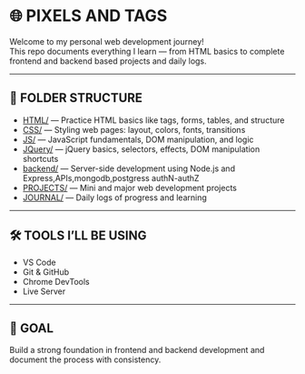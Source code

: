 # 🌐 PIXELS AND TAGS

Welcome to my personal web development journey!  
This repo documents everything I learn — from HTML basics to complete frontend and backend based projects and daily logs.

---

## 📁 FOLDER STRUCTURE

- [HTML/](https://github.com/RohankumarReddy/pixels-and-tags/tree/main/1%29HTML) — Practice HTML basics like tags, forms, tables, and structure  
- [CSS/](https://github.com/RohankumarReddy/pixels-and-tags/tree/main/2%29CSS) — Styling web pages: layout, colors, fonts, transitions  
- [JS/](https://github.com/RohankumarReddy/pixels-and-tags/tree/main/3%29JS) — JavaScript fundamentals, DOM manipulation, and logic  
- [JQuery/](https://github.com/RohankumarReddy/pixels-and-tags/tree/main/5%29JQuery) — jQuery basics, selectors, effects, DOM manipulation shortcuts  
- [backend/](https://github.com/RohankumarReddy/pixels-and-tags/tree/main/05-backend) — Server-side development using Node.js and Express,APIs,mongodb,postgress authN-authZ
- [PROJECTS/](https://github.com/RohankumarReddy/pixels-and-tags/tree/main/4%29PROJECTS) — Mini and major web development projects  
- [JOURNAL/](https://github.com/RohankumarReddy/pixels-and-tags/tree/main/JOURNAL) — Daily logs of progress and learning  


---

## 🛠️ TOOLS I’LL BE USING

- VS Code  
- Git & GitHub  
- Chrome DevTools  
- Live Server  

---

## 🎯 GOAL

Build a strong foundation in frontend and backend development and document the process with consistency.
